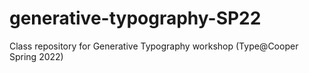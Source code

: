 # generative-typography-SP22
Class repository for Generative Typography workshop (Type@Cooper Spring 2022)
